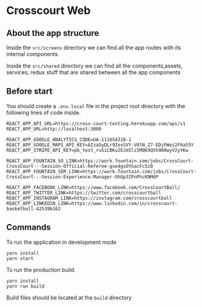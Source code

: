 # Crosscourt Web

## About the app structure

Inside the `src/screens` directory we can find all the app routes with its internal components.

Inside the `src/shared` directory we can find all the components,assets, services, redux stuff that are shared between all the app components

## Before start

You should create a `.env.local` file in the project root directory with the following lines of code inside.

```
REACT_APP_API_URL=https://cross-court-testing.herokuapp.com/api/v1
REACT_APP_URL=http://localhost:3000

REACT_APP_GOOGLE_ANALYTICS_CODE=UA-111654318-1
REACT_APP_GOOGLE_MAPS_API_KEY=AIzaSyDLr9IoxSVY-V0lN_Z7-EDjFWei2F6a55Y
REACT_APP_STRIPE_API_KEY=pk_test_ruSiCBKu2EJm5li5MQ69Q5h900wyV2yYKw

REACT_APP_FOUNTAIN_SO_LINK=https://work.fountain.com/jobs/CrossCourt-CrossCourt---Session-Official-Referee-gse4gsOYGacFc5z0
REACT_APP_FOUNTAIN_SEM_LINK=https://work.fountain.com/jobs/CrossCourt-CrossCourt---Session-Experience-Manager-UhUp3IPnPhcKNMdP

REACT_APP_FACEBOOK_LINK=https://www.facebook.com/CrossCourtBall/
REACT_APP_TWITTER_LINK=https://twitter.com/crosscourtball
REACT_APP_INSTAGRAM_LINK=https://instagram.com/crosscourtball
REACT_APP_LINKEDIN_LINK=https://www.linkedin.com/in/crosscourt-basketball-42539b162
```

## Commands

To run the application in development mode

```
yarn install
yarn start
```

To run the production build.

```
yarn install
yarn run build
```

Build files should be located at the `build` directory
